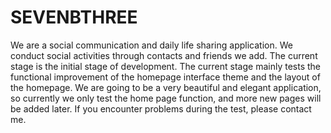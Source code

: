 # SEVENBTHREE
We are a social communication and daily life sharing application. We conduct social activities through contacts and friends we add. The current stage is the initial stage of development. The current stage mainly tests the functional improvement of the homepage interface theme and the layout of the homepage. We are going to be a very beautiful and elegant application, so currently we only test the home page function, and more new pages will be added later. If you encounter problems during the test, please contact me.

